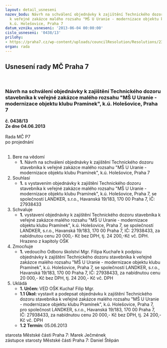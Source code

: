 ```yaml
---
layout: detail_usneseni
nazev_bodu: Návrh na schválení objednávky k zajištění Technického dozoru stavebníka
  k veřejné zakázce malého rozsahu "MŠ U Uranie - modernizace objektu klubu Pramínek",
  k.ú. Holešovice, Praha 7
datum_vzniku_usneseni: '2013-06-04 00:00:00'
cislo_usneseni: '0438/13'
prilohy:
- https://praha7.cz/wp-content/uploads/councilResolution/Resolutions/23943/29-13-3._v%c3%bdpis_z_obchodn%c3%adho_rejst%c5%99%c3%adku_ze_dne_23.5.2013.pdf
organ: rada
---
```

<div id="ucUsn_pList" class="usn">
	<span><h2>Usnesení rady MČ Praha 7 </h2>
<br></span><div class="standBody">
<span><h3>Návrh na schválení objednávky k zajištění Technického dozoru stavebníka k veřejné zakázce malého rozsahu "MŠ U Uranie - modernizace objektu klubu Pramínek", k.ú. Holešovice, Praha 7</h3></span><div class="center">
		<strong>č. 0438/13</strong><br>
	</div>
<div class="center">
		<strong>Ze dne 04.06.2013</strong><br><br>
	</div>Rada MČ P7<br> po projednání<br><br><ol>
<li>Bere na vědomí<ul><li>
<strong>1.</strong> Návrh na schválení objednávky k zajištění Technického dozoru stavebníka k veřejné zakázce malého rozsahu "MŠ U Uranie - modernizace objektu klubu Pramínek", k.ú. Holešovice, Praha 7</li></ul>
</li>
<li>Souhlasí<ul><li>
<strong>1.</strong> s vystavením objednávky k zajištění Technického dozoru stavebníka k veřejné zakázce malého rozsahu "MŠ U Uranie - modernizace objektu klubu Pramínek", k.ú. Holešovice, Praha 7, se společností LANDKER, s.r.o., Havanská 19/183,  170 00 Praha 7, IČ: 27938433 </li></ul>
</li>
<li>Schvaluje<ul><li>
<strong>1.</strong> vystavení objednávky k zajištění Technického dozoru stavebníka k veřejné zakázce malého rozsahu "MŠ U Uranie - modernizace objektu klubu Pramínek", k.ú. Holešovice, Praha 7, se společností LANDKER, s.r.o., Havanská 19/183,  170 00 Praha 7, IČ: 27938433, za nabídnutou cenu  20 000,- Kč bez DPH,  tj. 24 200,-Kč vč. DPH. Hrazeno z kapitoly OŠK </li></ul>
</li>
<li>Zmocňuje<ul><li>
<strong>1.</strong> vedoucího Odboru školství Mgr. Filipa Kuchaře k podpisu objednávky k zajištění Technického dozoru stavebníka k veřejné zakázce malého rozsahu "MŠ U Uranie - modernizace objektu klubu Pramínek", k.ú. Holešovice, Praha 7, se společností LANDKER, s.r.o., Havanská 19/183, 170 00 Praha 7, IČ: 27938433, za nabídnutou cenu 20 000,- Kč bez DPH, tj. 24 200,-  Kč vč. DPH</li></ul>
</li>
<li>Ukládá<ul>
<li>
<strong>1. Určen: </strong>VED OŠK Kuchař Filip Mgr.</li>
<li>
<strong>1.1 Úkol: </strong>vystavit a podepsat objednávku k zajištění Technického dozoru stavebníka k veřejné zakázce malého rozsahu "MŠ U Uranie - modernizace objektu klubu Pramínek", k.ú. Holešovice, Praha 7, pro společnost LANDKER, s.r.o., Havanská 19/183, 170 00 Praha 7, IČ: 27938433, za nabídnutou cenu   20 000,- Kč bez DPH, tj. 24 200,-  Kč vč. DPH</li>
<li>
<strong>1.2 Termín: </strong>05.06.2013</li>
</ul>
</li>
</ol>starosta Městské části Praha 7: Marek Ječmének<br>zástupce starosty Městské části Praha 7: Daniel Štěpán 
</div>
</div>